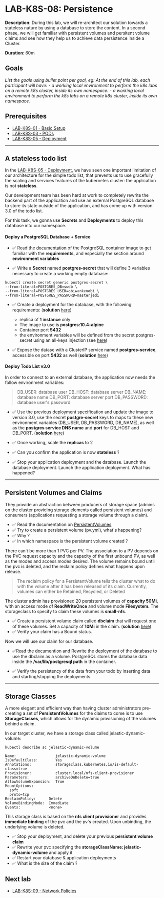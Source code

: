 # LAB-K8S-08: Persistence

**Description**: During this lab, we will re-architect our solution towards a stateless nature by using a database to store the content. In a second phase, we will get familiar with persistent volumes and persitent volume claims and see how they help us to achieve data persistence inside a Cluster.

**Duration**: 60m

## Goals
*List the goals using bullet point per goal, eg:
At the end of this lab, each participant will have:*
*- a working local environment to perform the k8s labs on a remote k8s cluster, inside its own namespace.*
*- a working local environment to perform the k8s labs on a remote k8s cluster, inside its own namespace.*

## Prerequisites
 - [LAB-K8S-01 - Basic Setup](../LAB-K8S-01/README.MD)
 - [LAB-K8S-03 - PODs](../LAB-K8S-03/README.MD)
 - [LAB-K8S-05 - Deployment](../LAB-K8S-05/README.MD)

----

## A stateless todo list

In the [LAB-K8S-05 - Deployment](../LAB-K8S-05/README.MD), we have seen one important limitation of our architecture for the simple todo list, that prevents us to use gracefully the scaling and services features of the kubernetes cluster: the application is not **stateless**.

Our development team has been hard at work to completely rewrite the backend part of the application and use an external PostgreSQL database to store its state outside of the application, and has come up with version 3.0 of the todo list. 

For this task, we gonna use **Secrets** and **Deployments** to deploy this database into our namespace.

#### Deploy a PostgreSQL Database + Service

- :white_check_mark: Read the [documentation](https://hub.docker.com/_/postgres) of the PostgreSQL container image to get familiar with the **requirements**, and especially the section around **environment variables**

- :white_check_mark: Write a **Secret** named **postgres-secret** that will define 3 variables necessary to create a working empty database:
``` shell
kubectl create secret generic postgres-secret \
--from-literal=POSTGRES_DB=swdb \
--from-literal=POSTGRES_USER=obiwankenobi \
--from-literal=POSTGRES_PASSWORD=masterjedi
```

- :white_check_mark: Create a deployment for the database, with the following requirements: (**solution** [here](./solutions/postgres-deployment.yml))
  - replica of **1 instance** only
  - The image to use is **postgres:10.4-alpine**
  - Container port **5432**
  - the environment variables will be defined from the secret postgres-secret using an all-keys injection (see [here](https://kubernetes.io/docs/tasks/inject-data-application/distribute-credentials-secure/#configure-all-key-value-pairs-in-a-secret-as-container-environment-variables))
 
- :white_check_mark: Expose the datase with a ClusterIP service named **postgres-service**, accessible on port **5432** as well (**solution** [here](./solutions/postgres-deployment-service.yml))

#### Deploy Todo List v3.0

In order to connect to an external database, the application now needs the follow environment variables:
>DB_USER: database user
DB_HOST: database server
DB_NAME: database name
DB_PORT: database server port
DB_PASSWORD: database user's password

- :white_check_mark: Use the previous deployment specification and update the image to version 3.0, use the secret **postgre-secret** keys to maps to these new environment variables (DB_USER, DB_PASSWORD, DB_NAME), as well as the **postgres service DNS name** and **port** for DB_HOST and DB_PORT. (**solution** [here](./solutions/simple-todo-pod-deployment-database.yml))

- :white_check_mark: Once working, scale the **replicas** to 2

- :white_check_mark: Can you confirm the application is now **stateless** ?

- :white_check_mark: Stop your application deployment and the database. Launch the database deployment. Launch the application deployment. What has happened?

---
## Persistent Volumes and Claims

They provide an abstraction between producers of storage space (admins on the cluster providing storage elements called persistent volumes) and consumers (applications requesting a storage volume through a claim).

- :white_check_mark: Read the documentation on [PersistentVolumes](https://kubernetes.io/docs/concepts/storage/persistent-volumes/)
- :white_check_mark: Try to create a persistent volume (pv.yml), what's happening?
- :white_check_mark: Why ?
- :white_check_mark: In which namespace is the persistent volume created ?

There can't be  more than 1 PVC per PV. The association to a PV depends on the PVC request capacity and the capacity of the first unbound PV, as well as the modes and access modes desired. The volume remains bound until the pvc is deleted, and the reclaim policy defines what happens upon release.

> The reclaim policy for a PersistentVolume tells the cluster what to do with the volume after it has been released of its claim. Currently, volumes can either be Retained, Recycled, or Deleted

The cluster admin has provisioned 20 persistent volumes of **capacity 50Mi**, with an access mode of **ReadWriteOnce** and  volume mode **Filesystem**. The storageclass to specify to claim these volumes is **small-nfs**.

- :white_check_mark: Create a persistent volume claim called **dbclaim** that will request one of these volumes. Set a capacity of **10Mi** in the claim. (**solution** [here](./pvc.yml))
- :white_check_mark: Verify your claim has a Bound status.

Now we will use our claim for our database.

- :white_check_mark:Read the [documention](https://kubernetes.io/docs/concepts/storage/persistent-volumes/#claims-as-volumes) and Rewrite the deployment of the database to use the dbclaim as a volume. PostgreSQL stores the database data inside the **/var/lib/postgresql path** in the container.

- :white_check_mark: Verify the persistency of the data from your todo by inserting data and starting/stopping the deployments


----
## Storage Classes

A more elegant and efficient way than having cluster administrators pre-creating a set of **PersistentVolumes** for the claims to come is to use **StorageClasses**, which allows for the dynamic provisioning of the volumes behind a claim.

In our target cluster, we have a storage class called jelastic-dynamic-volume:

``` shell
kubectl describe sc jelastic-dynamic-volume

Name:                  jelastic-dynamic-volume
IsDefaultClass:        Yes
Annotations:           storageclass.kubernetes.io/is-default-class=true
Provisioner:           cluster.local/nfs-client-provisioner
Parameters:            archiveOnDelete=true
AllowVolumeExpansion:  True
MountOptions:
  soft
  proto=tcp
ReclaimPolicy:      Delete
VolumeBindingMode:  Immediate
Events:             <none>
```

This storage class is based on the **nfs client provisioner** and provides **immediate binding** of the pvc and the pv's created. Upon unbinding, the underlying volume is deleted.

- :white_check_mark: Stop your deployment, and delete your previous **persistent volume claim**
- :white_check_mark: Rewrite your pvc specifying the **storageClassName: jelastic-dynamic-volume** and apply it
- :white_check_mark: Restart your database & application deployments
- :white_check_mark: What is the size of the claim ?

## Next lab
 - [LAB-K8S-09 - Network Policies](../LAB-K8S-09/README.MD)
